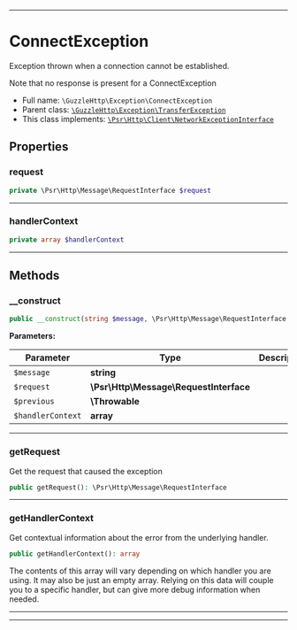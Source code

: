 ***

# ConnectException

Exception thrown when a connection cannot be established.

Note that no response is present for a ConnectException

* Full name: `\GuzzleHttp\Exception\ConnectException`
* Parent class: [`\GuzzleHttp\Exception\TransferException`](./TransferException.md)
* This class implements:
[`\Psr\Http\Client\NetworkExceptionInterface`](../../Psr/Http/Client/NetworkExceptionInterface.md)



## Properties


### request



```php
private \Psr\Http\Message\RequestInterface $request
```






***

### handlerContext



```php
private array $handlerContext
```






***

## Methods


### __construct



```php
public __construct(string $message, \Psr\Http\Message\RequestInterface $request, \Throwable $previous = null, array $handlerContext = []): mixed
```








**Parameters:**

| Parameter | Type | Description |
|-----------|------|-------------|
| `$message` | **string** |  |
| `$request` | **\Psr\Http\Message\RequestInterface** |  |
| `$previous` | **\Throwable** |  |
| `$handlerContext` | **array** |  |




***

### getRequest

Get the request that caused the exception

```php
public getRequest(): \Psr\Http\Message\RequestInterface
```











***

### getHandlerContext

Get contextual information about the error from the underlying handler.

```php
public getHandlerContext(): array
```

The contents of this array will vary depending on which handler you are
using. It may also be just an empty array. Relying on this data will
couple you to a specific handler, but can give more debug information
when needed.









***


***

